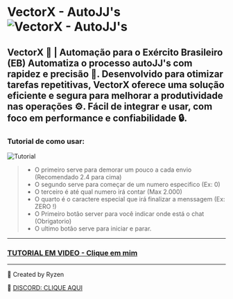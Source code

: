 # VectorX - AutoJJ's ![VectorX - AutoJJ's](https://cdn.discordapp.com/attachments/1129522431141351499/1345786477988024360/favicon_2.png?ex=67c5d0d3&is=67c47f53&hm=56bc550ed4041009852c4170b2ad7b5b42e06aca263590cb3a6622a3d1c6ca4a&) 


VectorX 🚀 | Automação para o Exército Brasileiro (EB)
Automatiza o processo autoJJ's com rapidez e precisão 🔧. Desenvolvido para otimizar tarefas repetitivas, VectorX oferece uma solução eficiente e segura para melhorar a produtividade nas operações ⚙️. Fácil de integrar e usar, com foco em performance e confiabilidade 🔒.
  -----------------------------------------
### Tutorial de como usar:
![Tutorial](https://cdn.discordapp.com/attachments/1129522431141351499/1345779050722885755/Tutorialgithub.png?ex=67c5c9e9&is=67c47869&hm=47ed25f8165896853d4abf37317c051cba450064d3fcdc6ae8d9cf758d323e9b&) 

> - O primeiro serve para demorar um pouco a cada envio (Recomendado 2.4 para cima)
> - O segundo serve para começar de um numero especifico (Ex: 0)
> - O terceiro é até qual numero irá contar (Max 2.000)
> - O quarto é o caractere especial que irá finalizar a menssagem (Ex: ZERO !)
> - O Primeiro botão server para você indicar onde está o chat (Obrigatorio)
> - O ultimo botão serve para iniciar e parar.
  -----------------------------------------
  ### [TUTORIAL EM VIDEO - Clique em mim](linkvideo)
  -----------------------------------------

  👑 Created by Ryzen 
  
  🔰 [DISCORD: CLIQUE AQUI](https://discord.gg/9dPeC5Tpun)
  

